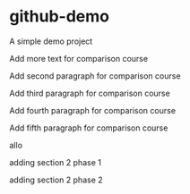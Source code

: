 # github-demo
A simple demo project

Add more text for comparison course

Add second paragraph for comparison course

Add third paragraph for comparison course

Add fourth paragraph for comparison course

Add fifth paragraph for comparison course

allo

adding section 2 phase 1

adding section 2 phase 2